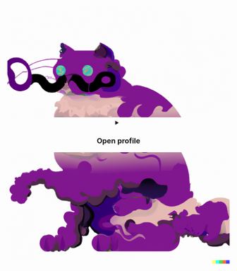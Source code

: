 <div align="center">
<picture>
 <source media="(prefers-color-scheme: dark)" srcset="doc/cat1_dark.png">
 <source media="(prefers-color-scheme: light)" srcset="doc/cat1.png">
 <img alt="Dali's upper cat" src="doc/cat1.png">
</picture>
<details>
<summary><h3>Open profile</h3></summary>
</details>
<picture>
 <source media="(prefers-color-scheme: dark)" srcset="doc/cat2_dark.png">
 <source media="(prefers-color-scheme: light)" srcset="doc/cat2.png">
 <img alt="Dali's bottomer cat" src="doc/cat2.png">
</picture>
</div>
<div align="right"></div>
